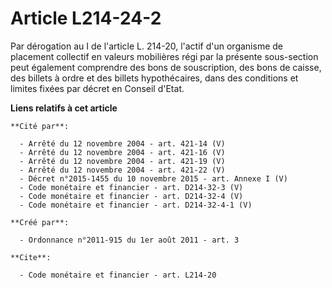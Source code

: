 # Article L214-24-2

Par dérogation au I de l'article L. 214-20, l'actif d'un organisme de placement collectif en valeurs mobilières régi par la
présente sous-section peut également comprendre des bons de souscription, des bons de caisse, des billets à ordre et des
billets hypothécaires, dans des conditions et limites fixées par décret en Conseil d'Etat.

**Liens relatifs à cet article**

	**Cité par**:

	  - Arrêté du 12 novembre 2004 - art. 421-14 (V)
	  - Arrêté du 12 novembre 2004 - art. 421-16 (V)
	  - Arrêté du 12 novembre 2004 - art. 421-19 (V)
	  - Arrêté du 12 novembre 2004 - art. 421-22 (V)
	  - Décret n°2015-1455 du 10 novembre 2015 - art. Annexe I (V)
	  - Code monétaire et financier - art. D214-32-3 (V)
	  - Code monétaire et financier - art. D214-32-4 (V)
	  - Code monétaire et financier - art. D214-32-4-1 (V)

	**Créé par**:

	  - Ordonnance n°2011-915 du 1er août 2011 - art. 3

	**Cite**:

	  - Code monétaire et financier - art. L214-20
